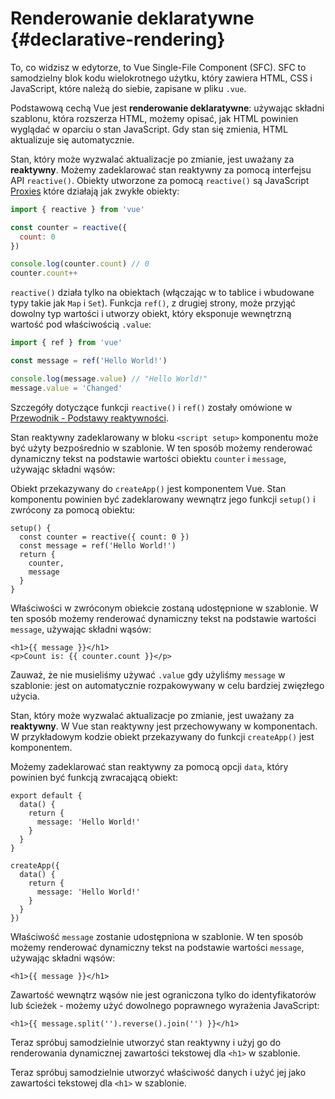 # Renderowanie deklaratywne {#declarative-rendering}

<div class="sfc">

To, co widzisz w edytorze, to Vue Single-File Component (SFC). SFC to samodzielny blok kodu wielokrotnego użytku, który zawiera HTML, CSS i JavaScript, które należą do siebie, zapisane w pliku `.vue`.

</div>

Podstawową cechą Vue jest **renderowanie deklaratywne**: używając składni szablonu, która rozszerza HTML, możemy opisać, jak HTML powinien wyglądać w oparciu o stan JavaScript. Gdy stan się zmienia, HTML aktualizuje się automatycznie.

<div class="composition-api">

Stan, który może wyzwalać aktualizacje po zmianie, jest uważany za **reaktywny**. Możemy zadeklarować stan reaktywny za pomocą interfejsu API `reactive()`. Obiekty utworzone za pomocą `reactive()` są JavaScript [Proxies](https://developer.mozilla.org/en-US/docs/Web/JavaScript/Reference/Global_Objects/Proxy) które działają jak zwykłe obiekty:

```js
import { reactive } from 'vue'

const counter = reactive({
  count: 0
})

console.log(counter.count) // 0
counter.count++
```

`reactive()` działa tylko na obiektach (włączając w to tablice i wbudowane typy takie jak `Map` i `Set`). Funkcja `ref()`, z drugiej strony, może przyjąć dowolny typ wartości i utworzy obiekt, który eksponuje wewnętrzną wartość pod właściwością `.value`:

```js
import { ref } from 'vue'

const message = ref('Hello World!')

console.log(message.value) // "Hello World!"
message.value = 'Changed'
```

Szczegóły dotyczące funkcji `reactive()` i `ref()` zostały omówione w <a target="_blank" href="/guide/essentials/reactivity-fundamentals.html">Przewodnik - Podstawy reaktywności</a>.

<div class="sfc">

Stan reaktywny zadeklarowany w bloku `<script setup>` komponentu może być użyty bezpośrednio w szablonie. W ten sposób możemy renderować dynamiczny tekst na podstawie wartości obiektu `counter` i `message`, używając składni wąsów:

</div>

<div class="html">

Obiekt przekazywany do `createApp()` jest komponentem Vue. Stan komponentu powinien być zadeklarowany wewnątrz jego funkcji `setup()` i zwrócony za pomocą obiektu:

```js{2,5}
setup() {
  const counter = reactive({ count: 0 })
  const message = ref('Hello World!')
  return {
    counter,
    message
  }
}
```

Właściwości w zwróconym obiekcie zostaną udostępnione w szablonie. W ten sposób możemy renderować dynamiczny tekst na podstawie wartości `message`, używając składni wąsów:

</div>

```vue-html
<h1>{{ message }}</h1>
<p>Count is: {{ counter.count }}</p>
```

Zauważ, że nie musieliśmy używać `.value` gdy użyliśmy `message` w szablonie: jest on automatycznie rozpakowywany w celu bardziej zwięzłego użycia.

</div>

<div class="options-api">

Stan, który może wyzwalać aktualizacje po zmianie, jest uważany za **reaktywny**. W Vue stan reaktywny jest przechowywany w komponentach. <span class="html">W przykładowym kodzie obiekt przekazywany do funkcji `createApp()` jest komponentem.</span>

Możemy zadeklarować stan reaktywny za pomocą opcji `data`, który powinien być funkcją zwracającą obiekt:

<div class="sfc">

```js{3-5}
export default {
  data() {
    return {
      message: 'Hello World!'
    }
  }
}
```

</div>
<div class="html">

```js{3-5}
createApp({
  data() {
    return {
      message: 'Hello World!'
    }
  }
})
```

</div>

Właściwość `message` zostanie udostępniona w szablonie. W ten sposób możemy renderować dynamiczny tekst na podstawie wartości `message`, używając składni wąsów:

```vue-html
<h1>{{ message }}</h1>
```

</div>

Zawartość wewnątrz wąsów nie jest ograniczona tylko do identyfikatorów lub ścieżek - możemy użyć dowolnego poprawnego wyrażenia JavaScript:

```vue-html
<h1>{{ message.split('').reverse().join('') }}</h1>
```

<div class="composition-api">

Teraz spróbuj samodzielnie utworzyć stan reaktywny i użyj go do renderowania dynamicznej zawartości tekstowej dla `<h1>` w szablonie.

</div>

<div class="options-api">

Teraz spróbuj samodzielnie utworzyć właściwość danych i użyć jej jako zawartości tekstowej dla `<h1>` w szablonie.

</div>
